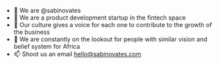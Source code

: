 - 👋 We are @sabinovates
- 👀 We are a product development startup in the fintech space
- 🌱 Our culture gives a voice for each one to contribute to the growth of the business
- 💞️ We are constantly on the lookout for people with similar vision and belief system for Africa
- 📫 Shoot us an email hello@sabinovates.com

<!---
sabinovates/sabinovates is a ✨ special ✨ repository because its `README.md` (this file) appears on your GitHub profile.
You can click the Preview link to take a look at your changes.
--->
